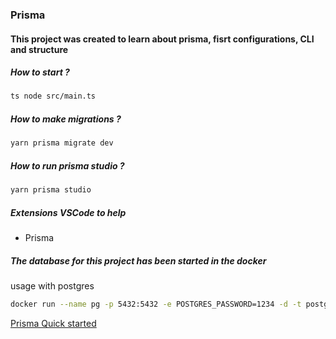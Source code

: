 ### Prisma

#### This project was created to learn about prisma, fisrt configurations, CLI and structure

##### How to start ?
```bash
ts node src/main.ts 
```

##### How to make migrations ?
```bash
yarn prisma migrate dev
```

##### How to run prisma studio ?
```bash
yarn prisma studio
```

##### Extensions VSCode to help 
- Prisma

##### The database for this project has been started in the docker 
usage with postgres
```bash
docker run --name pg -p 5432:5432 -e POSTGRES_PASSWORD=1234 -d -t postgres
```

[Prisma Quick started](https://www.prisma.io/docs/getting-started)